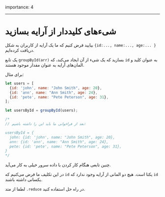 importance: 4

---

# شیءهای کلیددار از آرایه بسازید

بیایید فرض کنیم که ما یک آرایه از کاربران به شکل `{id:..., name:..., age:... }` دریافت کرده‌ایم.

یک تابع `groupById(arr)` بسازید که یک شیء از آن ایجاد می‌کند، که `id` به عنوان کلید و المان‌های آرایه به عنوان مقدار موجود هستند.

برای مثال:

```js
let users = [
  {id: 'john', name: "John Smith", age: 20},
  {id: 'ann', name: "Ann Smith", age: 24},
  {id: 'pete', name: "Pete Peterson", age: 31},
];

let usersById = groupById(users);

/*
// بعد از فراخوانی ما باید این را داشته باشیم:

usersById = {
  john: {id: 'john', name: "John Smith", age: 20},
  ann: {id: 'ann', name: "Ann Smith", age: 24},
  pete: {id: 'pete', name: "Pete Peterson", age: 31},
}
*/
```

چنین تابعی هنگام کار کردن با داده سرور خیلی به کار می‌آید.

در این تکلیف ما فرض می‌کنیم که `id` یکتا است. هیچ دو المانی از آرایه وجود ندارد که `id` یکسانی داشته باشند.

لطفا از متد `.reduce` در راه حل استفاده کنید.
